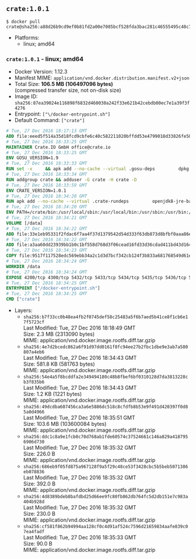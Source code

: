 ## `crate:1.0.1`

```console
$ docker pull crate@sha256:a88d26b9cd9ef0b81fd2a00e7085bcf528fda3bac281c46555495c48c733ff57
```

-	Platforms:
	-	linux; amd64

### `crate:1.0.1` - linux; amd64

-	Docker Version: 1.12.3
-	Manifest MIME: `application/vnd.docker.distribution.manifest.v2+json`
-	Total Size: **106.5 MB (106497096 bytes)**  
	(compressed transfer size, not on-disk size)
-	Image ID: `sha256:87ea39024e116898f6832d460030a242f33e621b42cebdb00ec7e1a39f3f4276`
-	Entrypoint: `["\/docker-entrypoint.sh"]`
-	Default Command: `["crate"]`

```dockerfile
# Tue, 27 Dec 2016 18:17:13 GMT
ADD file:eeed5f514a35d18fcd9cbfe6c40c582211020bffdd53e4799018d33826fe5067 in / 
# Tue, 27 Dec 2016 18:33:25 GMT
MAINTAINER Crate.IO GmbH office@crate.io
# Tue, 27 Dec 2016 18:33:25 GMT
ENV GOSU_VERSION=1.9
# Tue, 27 Dec 2016 18:33:33 GMT
RUN set -x     && apk add --no-cache --virtual .gosu-deps         dpkg         gnupg         curl     && export ARCH=$(echo $(dpkg --print-architecture) | cut -d"-" -f3)     && curl -o /usr/local/bin/gosu -fSL "https://github.com/tianon/gosu/releases/download/$GOSU_VERSION/gosu-$ARCH"     && curl -o /usr/local/bin/gosu.asc -fSL "https://github.com/tianon/gosu/releases/download/$GOSU_VERSION/gosu-$ARCH.asc"     && export GNUPGHOME="$(mktemp -d)"     && gpg --keyserver ha.pool.sks-keyservers.net --recv-keys B42F6819007F00F88E364FD4036A9C25BF357DD4     && gpg --batch --verify /usr/local/bin/gosu.asc /usr/local/bin/gosu     && rm -r "$GNUPGHOME" /usr/local/bin/gosu.asc     && chmod +x /usr/local/bin/gosu     && gosu nobody true     && apk del .gosu-deps
# Tue, 27 Dec 2016 18:33:34 GMT
RUN addgroup crate && adduser -G crate -H crate -D
# Tue, 27 Dec 2016 18:33:59 GMT
ENV CRATE_VERSION=1.0.1
# Tue, 27 Dec 2016 18:34:20 GMT
RUN apk add --no-cache --virtual .crate-rundeps         openjdk8-jre-base         python3         openssl         sigar     && apk add --no-cache --virtual .build-deps         curl         gnupg         tar     && curl -fSL -O https://cdn.crate.io/downloads/releases/crate-$CRATE_VERSION.tar.gz     && curl -fSL -O https://cdn.crate.io/downloads/releases/crate-$CRATE_VERSION.tar.gz.asc     && export GNUPGHOME="$(mktemp -d)"     && gpg --keyserver ha.pool.sks-keyservers.net --recv-keys 90C23FC6585BC0717F8FBFC37FAAE51A06F6EAEB     && gpg --batch --verify crate-$CRATE_VERSION.tar.gz.asc crate-$CRATE_VERSION.tar.gz     && rm -r "$GNUPGHOME" crate-$CRATE_VERSION.tar.gz.asc     && mkdir /crate     && tar -xf crate-$CRATE_VERSION.tar.gz -C /crate --strip-components=1     && rm crate-$CRATE_VERSION.tar.gz     && ln -s /usr/bin/python3 /usr/bin/python     && rm /crate/plugins/sigar/lib/libsigar-amd64-linux.so     && apk del .build-deps
# Tue, 27 Dec 2016 18:34:20 GMT
ENV PATH=/crate/bin:/usr/local/sbin:/usr/local/bin:/usr/sbin:/usr/bin:/sbin:/bin
# Tue, 27 Dec 2016 18:34:21 GMT
VOLUME [/data]
# Tue, 27 Dec 2016 18:34:22 GMT
ADD file:33e1eb95331f2fdac6f7aa4f37d1379542d54d333f63db873d8bfbf0aaa86e2d in /crate/config/crate.yml 
# Tue, 27 Dec 2016 18:34:22 GMT
ADD file:a3aa60dd23939bb1b0c1bf558d768d3f06cead16fd33d36cdad411bd43d16448 in /crate/config/logging.yml 
# Tue, 27 Dec 2016 18:34:23 GMT
COPY file:9517f117528edc569ebb34a2c1d3d7bcf342cb124f3b833a681768549d61ebfb in / 
# Tue, 27 Dec 2016 18:34:24 GMT
WORKDIR /data
# Tue, 27 Dec 2016 18:34:24 GMT
EXPOSE 4200/tcp 4300/tcp 5432/tcp 5433/tcp 5434/tcp 5435/tcp 5436/tcp 5437/tcp 5438/tcp 5439/tcp 5440/tcp 5441/tcp 5442/tcp 5443/tcp 5444/tcp 5445/tcp 5446/tcp 5447/tcp 5448/tcp 5449/tcp 5450/tcp 5451/tcp 5452/tcp 5453/tcp 5454/tcp 5455/tcp 5456/tcp 5457/tcp 5458/tcp 5459/tcp 5460/tcp 5461/tcp 5462/tcp 5463/tcp 5464/tcp 5465/tcp 5466/tcp 5467/tcp 5468/tcp 5469/tcp 5470/tcp 5471/tcp 5472/tcp 5473/tcp 5474/tcp 5475/tcp 5476/tcp 5477/tcp 5478/tcp 5479/tcp 5480/tcp 5481/tcp 5482/tcp 5483/tcp 5484/tcp 5485/tcp 5486/tcp 5487/tcp 5488/tcp 5489/tcp 5490/tcp 5491/tcp 5492/tcp 5493/tcp 5494/tcp 5495/tcp 5496/tcp 5497/tcp 5498/tcp 5499/tcp 5500/tcp 5501/tcp 5502/tcp 5503/tcp 5504/tcp 5505/tcp 5506/tcp 5507/tcp 5508/tcp 5509/tcp 5510/tcp 5511/tcp 5512/tcp 5513/tcp 5514/tcp 5515/tcp 5516/tcp 5517/tcp 5518/tcp 5519/tcp 5520/tcp 5521/tcp 5522/tcp 5523/tcp 5524/tcp 5525/tcp 5526/tcp 5527/tcp 5528/tcp 5529/tcp 5530/tcp 5531/tcp 5532/tcp
# Tue, 27 Dec 2016 18:34:25 GMT
ENTRYPOINT ["/docker-entrypoint.sh"]
# Tue, 27 Dec 2016 18:34:25 GMT
CMD ["crate"]
```

-	Layers:
	-	`sha256:b7f33cc0b48ea4fb2f0745def58c25483a5f6b7aed5b41ce8f1cb6e17f5723cf`  
		Last Modified: Tue, 27 Dec 2016 18:18:49 GMT  
		Size: 2.3 MB (2313090 bytes)  
		MIME: application/vnd.docker.image.rootfs.diff.tar.gzip
	-	`sha256:4e7d2bcedc862a6f91d97dd0161f8fc94ee27b2fbc1dbe9e3ab7a580807a4eb6`  
		Last Modified: Tue, 27 Dec 2016 18:34:43 GMT  
		Size: 581.8 KB (581763 bytes)  
		MIME: application/vnd.docker.image.rootfs.diff.tar.gzip
	-	`sha256:54e4a5f8bcddfa2e349494180c48b8fbef6bf0310128d7da3813228cb3f835b6`  
		Last Modified: Tue, 27 Dec 2016 18:34:43 GMT  
		Size: 1.2 KB (1221 bytes)  
		MIME: application/vnd.docker.image.rootfs.diff.tar.gzip
	-	`sha256:49dcdba607456ca3a6e5886dc518c8cfdfb8b53e9f491d420397f0d85a0d4966`  
		Last Modified: Tue, 27 Dec 2016 18:35:51 GMT  
		Size: 103.6 MB (103600084 bytes)  
		MIME: application/vnd.docker.image.rootfs.diff.tar.gzip
	-	`sha256:ddc1c8a9e1fcb0c70d768ab1fde60574c37524661c146a829a4187956906d730`  
		Last Modified: Tue, 27 Dec 2016 18:35:32 GMT  
		Size: 226.0 B  
		MIME: application/vnd.docker.image.rootfs.diff.tar.gzip
	-	`sha256:686eb9f05fd875a967128f9a5f29c48ce53f3428cbc5b5beb5071386eb078836`  
		Last Modified: Tue, 27 Dec 2016 18:35:32 GMT  
		Size: 392.0 B  
		MIME: application/vnd.docker.image.rootfs.diff.tar.gzip
	-	`sha256:4d8389bdeb8bafdbd25d66ee9fc80fb862db764fc5d2db151e7c983a404b928d`  
		Last Modified: Tue, 27 Dec 2016 18:35:32 GMT  
		Size: 230.0 B  
		MIME: application/vnd.docker.image.rootfs.diff.tar.gzip
	-	`sha256:cf581f862b94994aa128cf0c4d91af524c7596d21659834aafe839c07ea4fadf`  
		Last Modified: Tue, 27 Dec 2016 18:35:33 GMT  
		Size: 90.0 B  
		MIME: application/vnd.docker.image.rootfs.diff.tar.gzip

